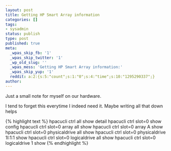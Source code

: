 ```yaml
---
layout: post
title: Getting HP Smart Array information
categories: []
tags:
- sysadmin
status: publish
type: post
published: true
meta:
  _wpas_skip_fb: '1'
  _wpas_skip_twitter: '1'
  _wp_old_slug: ''
  _wpas_mess: 'Getting HP Smart Array information:'
  _wpas_skip_yup: '1'
  reddit: a:2:{s:5:"count";s:1:"0";s:4:"time";s:10:"1295290337";}
author: 
---
```

<p>Just a small note for myself on our hardware.</p>
<p>I tend to forget this everytime I indeed need it. Maybe writing all that down helps</p>
<p>{% highlight text %}
hpacucli ctrl all show detail
hpacucli ctrl slot=0 show config
hpacucli ctrl slot=0 array all show
hpacucli ctrl slot=0 array A show
hpacucli ctrl slot=0 physicaldrive all show
hpacucli ctrl slot=0 physicaldrive 1I:1:1 show
hpacucli ctrl slot=0 logicaldrive all show
hpacucli ctrl slot=0 logicaldrive 1 show
{% endhighlight %}</p>
